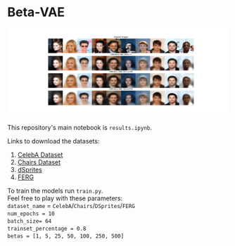 # Beta-VAE

![CelebA_Reconstructions](https://github.com/TomBekor/BetaVAE/blob/master/figures/CelebA_reconstructions.png)

This repository's main notebook is `results.ipynb`.

Links to download the datasets:
1. [CelebA Dataset](https://mmlab.ie.cuhk.edu.hk/projects/CelebA.html)
2. [Chairs Dataset](https://www.di.ens.fr/willow/research/seeing3Dchairs/)
3. [dSprites](https://github.com/deepmind/dsprites-dataset)
4. [FERG](http://grail.cs.washington.edu/projects/deepexpr/ferg-2d-db.html)

To train the models run `train.py`. <br>
Feel free to play with these parameters:<br>
`dataset_name` = `CelebA`/`Chairs`/`DSprites`/`FERG`<br>
`num_epochs = 10`<br>
`batch_size= 64`<br>
`trainset_percentage = 0.8`<br>
`betas = [1, 5, 25, 50, 100, 250, 500]`<br>
